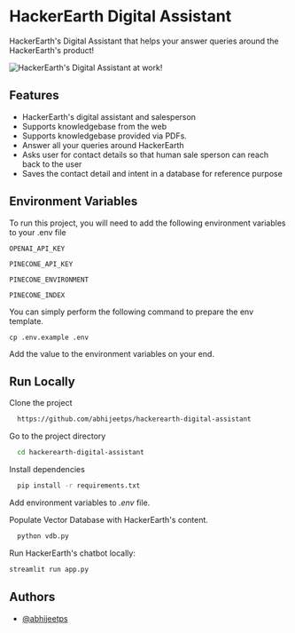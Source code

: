 
# HackerEarth Digital Assistant

HackerEarth's Digital Assistant that helps your answer queries around the HackerEarth's product!

![HackerEarth's Digital Assistant at work!](https://imgur.com/0S0p0BW.png)


## Features

- HackerEarth's digital assistant and salesperson
- Supports knowledgebase from the web
- Supports knowledgebase provided via PDFs.
- Answer all your queries around HackerEarth
- Asks user for contact details so that human sale sperson can reach back to the user
- Saves the contact detail and intent in a database for reference purpose
## Environment Variables

To run this project, you will need to add the following environment variables to your .env file

`OPENAI_API_KEY`

`PINECONE_API_KEY`

`PINECONE_ENVIRONMENT`

`PINECONE_INDEX`

You can simply perform the following command to prepare the env template.

`cp .env.example .env`

Add the value to the environment variables on your end.
## Run Locally

Clone the project

```bash
  https://github.com/abhijeetps/hackerearth-digital-assistant
```

Go to the project directory

```bash
  cd hackerearth-digital-assistant
```

Install dependencies

```bash
  pip install -r requirements.txt
```

Add environment variables to _.env_ file.

Populate Vector Database with HackerEarth's content.

```bash
  python vdb.py
```

Run HackerEarth's chatbot locally:

```bash
streamlit run app.py
```
## Authors

- [@abhijeetps](https://www.github.com/abhijeetps)

